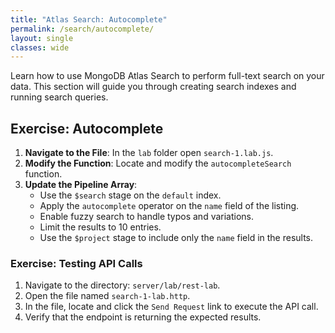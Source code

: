 ```yaml
---
title: "Atlas Search: Autocomplete"
permalink: /search/autocomplete/
layout: single
classes: wide
---
```


Learn how to use MongoDB Atlas Search to perform full-text search on your data. This section will guide you through creating search indexes and running search queries.

## Exercise: Autocomplete

1. **Navigate to the File**: In the `lab` folder open `search-1.lab.js`.
2. **Modify the Function**: Locate and modify the `autocompleteSearch` function.
3. **Update the Pipeline Array**:
    - Use the `$search` stage on the `default` index.
    - Apply the `autocomplete` operator on the `name` field of the listing.
    - Enable fuzzy search to handle typos and variations.
    - Limit the results to 10 entries.
    - Use the `$project` stage to include only the `name` field in the results.

### Exercise: Testing API Calls

1. Navigate to the directory: `server/lab/rest-lab`.
2. Open the file named `search-1-lab.http`.
3. In the file, locate and click the `Send Request` link to execute the API call.
4. Verify that the endpoint is returning the expected results.
